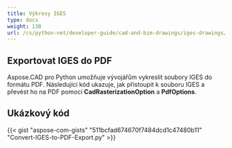 ```yaml
---
title: Výkresy IGES
type: docs
weight: 130
url: /cs/python-net/developer-guide/cad-and-bim-drawings/iges-drawings/
---
```


## **Exportovat IGES do PDF**

Aspose.CAD pro Python umožňuje vývojářům vykreslit soubory IGES do formátu PDF. Následující kód ukazuje, jak přistoupit k souboru IGES a převést ho na PDF pomocí **CadRasterizationOption** a **PdfOptions**.

## Ukázkový kód

{{< gist "aspose-com-gists" "511bcfad674670f7484dcd1c47480b11" "Convert-IGES-to-PDF-Export.py" >}}
